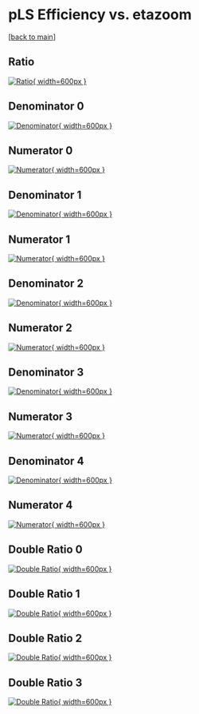 # pLS Efficiency vs. etazoom

[[back to main](./)]



## Ratio

[![Ratio](../mtv/var/pLS_base_11_-1_eff_etazoom.png){ width=600px }](../mtv/var/pLS_base_11_-1_eff_etazoom.pdf)

## Denominator 0

[![Denominator](../mtv/den/pLS_base_11_-1_eff_etazoom_den0.png){ width=600px }](../mtv/den/pLS_base_11_-1_eff_etazoom_den0.pdf)

## Numerator 0

[![Numerator](../mtv/num/pLS_base_11_-1_eff_etazoom_num0.png){ width=600px }](../mtv/num/pLS_base_11_-1_eff_etazoom_num0.pdf)

## Denominator 1

[![Denominator](../mtv/den/pLS_base_11_-1_eff_etazoom_den1.png){ width=600px }](../mtv/den/pLS_base_11_-1_eff_etazoom_den1.pdf)

## Numerator 1

[![Numerator](../mtv/num/pLS_base_11_-1_eff_etazoom_num1.png){ width=600px }](../mtv/num/pLS_base_11_-1_eff_etazoom_num1.pdf)

## Denominator 2

[![Denominator](../mtv/den/pLS_base_11_-1_eff_etazoom_den2.png){ width=600px }](../mtv/den/pLS_base_11_-1_eff_etazoom_den2.pdf)

## Numerator 2

[![Numerator](../mtv/num/pLS_base_11_-1_eff_etazoom_num2.png){ width=600px }](../mtv/num/pLS_base_11_-1_eff_etazoom_num2.pdf)

## Denominator 3

[![Denominator](../mtv/den/pLS_base_11_-1_eff_etazoom_den3.png){ width=600px }](../mtv/den/pLS_base_11_-1_eff_etazoom_den3.pdf)

## Numerator 3

[![Numerator](../mtv/num/pLS_base_11_-1_eff_etazoom_num3.png){ width=600px }](../mtv/num/pLS_base_11_-1_eff_etazoom_num3.pdf)

## Denominator 4

[![Denominator](../mtv/den/pLS_base_11_-1_eff_etazoom_den4.png){ width=600px }](../mtv/den/pLS_base_11_-1_eff_etazoom_den4.pdf)

## Numerator 4

[![Numerator](../mtv/num/pLS_base_11_-1_eff_etazoom_num4.png){ width=600px }](../mtv/num/pLS_base_11_-1_eff_etazoom_num4.pdf)

## Double Ratio 0

[![Double Ratio](../mtv/ratio/pLS_base_11_-1_eff_etazoom_ratio0.png){ width=600px }](../mtv/ratio/pLS_base_11_-1_eff_etazoom_ratio0.pdf)

## Double Ratio 1

[![Double Ratio](../mtv/ratio/pLS_base_11_-1_eff_etazoom_ratio1.png){ width=600px }](../mtv/ratio/pLS_base_11_-1_eff_etazoom_ratio1.pdf)

## Double Ratio 2

[![Double Ratio](../mtv/ratio/pLS_base_11_-1_eff_etazoom_ratio2.png){ width=600px }](../mtv/ratio/pLS_base_11_-1_eff_etazoom_ratio2.pdf)

## Double Ratio 3

[![Double Ratio](../mtv/ratio/pLS_base_11_-1_eff_etazoom_ratio3.png){ width=600px }](../mtv/ratio/pLS_base_11_-1_eff_etazoom_ratio3.pdf)

